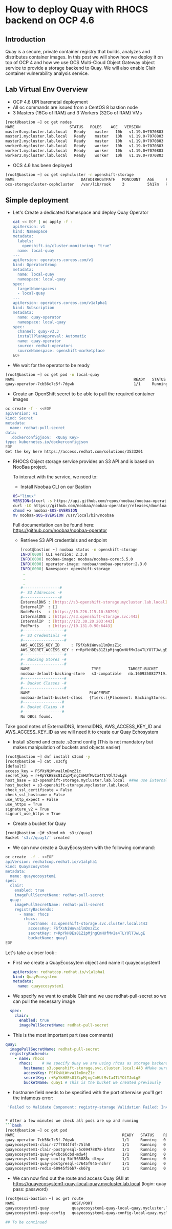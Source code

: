 # How to deploy Quay with RHOCS backend on OCP 4.6



## Introduction
Quay is a secure, private container registry that builds, analyzes and distributes container images. In this post we will show how we deploy it on top of OCP 4 and how we use OCS Multi-Cloud Object Gateway object service to provide a storage backend to Quay. We will also enable Clair container vulnerability analysis service.




## Lab Virtual Env Overview
* OCP 4.6 UPI baremetal deployment
* All oc commands are issued from a CentOS 8 bastion node
* 3 Masters (16Go of RAM) and 3 Workers (32Go of RAM) VMs
```bash
[root@bastion ~] oc get nodes
NAME                        STATUS   ROLES    AGE   VERSION
master0.mycluster.lab.local   Ready    master   10h   v1.19.0+7070803
master1.mycluster.lab.local   Ready    master   10h   v1.19.0+7070803
master2.mycluster.lab.local   Ready    master   10h   v1.19.0+7070803
worker0.mycluster.lab.local   Ready    worker   10h   v1.19.0+7070803
worker1.mycluster.lab.local   Ready    worker   10h   v1.19.0+7070803
worker2.mycluster.lab.local   Ready    worker   10h   v1.19.0+7070803
```
* OCS 4.6 has been deployed
 ```bash
 [root@bastion ~] oc get cephcluster -n openshift-storage
NAME                             DATADIRHOSTPATH   MONCOUNT   AGE     PHASE   MESSAGE                        HEALTH
ocs-storagecluster-cephcluster   /var/lib/rook     3          5h17m   Ready   Cluster created successfully   HEALTH_OK

 ```

## Simple deployment
* Let's  Create a dedicated Namespace and deploy Quay Operator
  ```bash
  cat << EOF | oc apply -f -
  apiVersion: v1
  kind: Namespace
  metadata:
    labels:
      openshift.io/cluster-monitoring: "true"
    name: local-quay
  ---
  apiVersion: operators.coreos.com/v1
  kind: OperatorGroup
  metadata:
    name: local-quay
    namespace: local-quay
  spec:
    targetNamespaces:
    - local-quay
  ---
  apiVersion: operators.coreos.com/v1alpha1
  kind: Subscription
  metadata:
    name: quay-operator
    namespace: local-quay
  spec:
    channel: quay-v3.3
    installPlanApproval: Automatic
    name: quay-operator
    source: redhat-operators
    sourceNamespace: openshift-marketplace
  EOF

* We wait for the operator to be ready
```bash
[root@bastion ~] oc get pod -n local-quay
NAME                                                    READY   STATUS    RESTARTS   AGE
quay-operator-7cb56c7c5f-7dgwk                          1/1     Running   0          6s
```

* Create an OpenShift secret to be able to pull the required container images
```bash
oc create -f - <<EOF
apiVersion: v1
kind: Secret
metadata:
  name: redhat-pull-secret
data:
  .dockerconfigjson:  <Quay Key>
type: kubernetes.io/dockerconfigjson
EOF
Get the key here https://access.redhat.com/solutions/3533201
```


* RHOCS Object storage service provides an S3 API and is based on NooBaa project.

  To interact with the service, we need to:

  * Install Noobaa CLI on our Bastion

   ```bash
   OS="linux"
   VERSION=$(curl -s https://api.github.com/repos/noobaa/noobaa-operator/releases/latest | jq -r '.name')
   curl -LO https://github.com/noobaa/noobaa-operator/releases/download/$VERSION/noobaa-$OS-$VERSION
   chmod +x noobaa-$OS-$VERSION
   mv noobaa-$OS-$VERSION /usr/local/bin/noobaa
    ```
    Full documentation can be found here: https://github.com/noobaa/noobaa-operator

  * Retrieve S3 API credentials and endpoint
    ```bash
    [root@bastion ~] noobaa status -n openshift-storage
    INFO[0000] CLI version: 2.3.0                           
    INFO[0000] noobaa-image: noobaa/noobaa-core:5.5.0       
    INFO[0000] operator-image: noobaa/noobaa-operator:2.3.0
    INFO[0000] Namespace: openshift-storage                 
     .
     .
     .
    #----------------#
    #- S3 Addresses -#
    #----------------#
    ExternalDNS : [https://s3-openshift-storage.mycluster.lab.local]
    ExternalIP  : []
    NodePorts   : [https://10.226.115.10:30795]
    InternalDNS : [https://s3.openshift-storage.svc:443]
    InternalIP  : [https://172.30.20.203:443]
    PodPorts    : [https://10.131.0.90:6443]
    #------------------#
    #- S3 Credentials -#
    #------------------#
    AWS_ACCESS_KEY_ID     : FSfXsNiWnva1lmDnzZ1c
    AWS_SECRET_ACCESS_KEY : r+RpYkH8Es81ZipMjngCmHUfMvIa4TLYOlTJwLgE
    #------------------#
    #- Backing Stores -#
    #------------------#
    NAME                           TYPE            TARGET-BUCKET                             PHASE   AGE         
    noobaa-default-backing-store   s3-compatible   nb.1609358827719.mycluster.lab.local   Ready   94h48m18s   
    #------------------#
    #- Bucket Classes -#
    #------------------#
    NAME                          PLACEMENT                                                             PHASE   AGE         
    noobaa-default-bucket-class   {Tiers:[{Placement: BackingStores:[noobaa-default-backing-store]}]}   Ready   94h48m18s   
    #-----------------#
    #- Bucket Claims -#
    #-----------------#
    No OBCs found.
    ```
 Take good notes of ExternalDNS, InternalDNS, AWS_ACCESS_KEY_ID and AWS_ACCESS_KEY_ID as we will need it to create our Quay Echosystem
 * Install s3cmd and create .s3cmd config  (This is not mandatory but makes manipulation of buckets and objects easier)
 ```bash
 [root@bastion ~] dnf install s3cmd -y
 [root@bastion ~] cat .s3cfg
[default]
access_key = FSfXsNiWnva1lmDnzZ1c
secret_key = r+RpYkH8Es81ZipMjngCmHUfMvIa4TLYOlTJwLgE
host_base = s3-openshift-storage.mycluster.lab.local  ##We use ExternalDNS retrieved with nooba command
host_bucket = s3-openshift-storage.mycluster.lab.local
check_ssl_certificate = False
check_ssl_hostname = False
use_http_expect = False
use_https = True
signature_v2 = True
signurl_use_https = True
```
 * Create a bucket for Quay
 ```bash
 [root@bastion ~]# s3cmd mb  s3://quay1
 Bucket 's3://quay1/' created
```

* We can now create a QuayEcosystem with the following command:
```bash
oc create  -f - <<EOF
apiVersion: redhatcop.redhat.io/v1alpha1
kind: QuayEcosystem
metadata:
  name: quayecosystem1
spec:
  clair:
    enabled: true
    imagePullSecretName: redhat-pull-secret
  quay:
    imagePullSecretName: redhat-pull-secret
    registryBackends:
      - name: rhocs
        rhocs:
          hostname: s3.openshift-storage.svc.cluster.local:443
          accessKey: FSfXsNiWnva1lmDnzZ1c
          secretKey: r+RpYkH8Es81ZipMjngCmHUfMvIa4TLYOlTJwLgE
          bucketName: quay1
EOF
```

 Let's take a closer look :

 * First we create a QuayEcossytem object and name it quayecosystem1

   ```yaml
   apiVersion: redhatcop.redhat.io/v1alpha1
   kind: QuayEcosystem
   metadata:
     name: quayecosystem1
   ```

 * We specify we want to enable Clair and we use redhat-pull-secret so we can pull the necessary image
 ```yaml
   spec:
     clair:
       enabled: true
       imagePullSecretName: redhat-pull-secret
 ```

 * This is the most important part (see comments)
 ```yaml
 quay:
   imagePullSecretName: redhat-pull-secret
   registryBackends:
     - name: rhocs
       rhocs:    # We specify Quay we are using rhcos as storage backend
         hostname: s3.openshift-storage.svc.cluster.local:443 #Make sure InternalDNS and Port are specified here
         accessKey: FSfXsNiWnva1lmDnzZ1c
         secretKey: r+RpYkH8Es81ZipMjngCmHUfMvIa4TLYOlTJwLgE
         bucketName: quay1 # This is the bucket we created previously
```         

   * hostname field needs to be specified with the port otherwise you'll get the infamous error:
   ```bash
    'Failed to Validate Component: registry-storage Validation Failed: Invalid storage configuration: rhocs: [SSL: CERTIFICATE_VERIFY_FAILED] certificate verify failed (_ssl.c:727)'    


* After a few minutes we check all pods are up and running
```bash
[root@bastion ~] oc get pod
NAME                                               READY   STATUS    RESTARTS   AGE
quay-operator-7cb56c7c5f-7dgwk                     1/1     Running   0          4d5h
quayecosystem1-clair-77f7844f4f-75lh8              1/1     Running   0          3h7m
quayecosystem1-clair-postgresql-5c69478878-bfmtn   1/1     Running   0          3h7m
quayecosystem1-quay-84cbc66cbd-mdw4j               1/1     Running   0          3h8m
quayecosystem1-quay-config-5bf565888c-dtvpv        1/1     Running   0          3h9m
quayecosystem1-quay-postgresql-c7645f945-nzhrr     1/1     Running   0          3h9m
quayecosystem1-redis-68945f56b7-xk67g              1/1     Running   0          3h10m
```
* We can now find out the route and access Quay GUI at https://quayecosystem1-quay-local-quay.mycluster.lab.local (login: quay pass: password)
```bash
[root@esxi-bastion ~] oc get route
NAME                         HOST/PORT                                                      PATH   SERVICES                     PORT   TERMINATION            WILDCARD
quayecosystem1-quay          quayecosystem1-quay-local-quay.mycluster.lab.local                 quayecosystem1-quay          8443   passthrough/Redirect   None
quayecosystem1-quay-config   quayecosystem1-quay-config-local-quay.mycluster.lab.local          quayecosystem1-quay-config   8443   passthrough/Redirect   None

## To be continued
